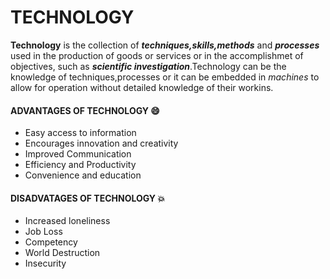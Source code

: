 
# TECHNOLOGY
**Technology** is the collection of **_techniques,skills,methods_** and **_processes_** used in the production of goods or services or in the accomplishmet of objectives, such as **_scientific investigation_**.Technology can be the knowledge of techniques,processes or it can be embedded in *machines* to allow for operation without detailed knowledge of their workins.

#### **ADVANTAGES OF TECHNOLOGY** :smile:
* Easy access to information
* Encourages innovation  and creativity
* Improved Communication
* Efficiency and Productivity
* Convenience and education

#### **DISADVATAGES OF TECHNOLOGY** :boom:
* Increased loneliness
* Job Loss
* Competency
* World Destruction
* Insecurity
